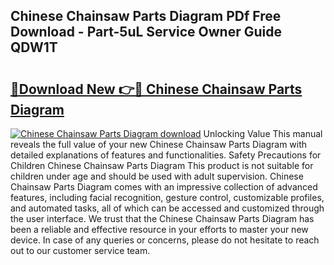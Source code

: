 ## Chinese Chainsaw Parts Diagram PDf Free Download - Part-5uL Service Owner Guide QDW1T

# <h2><a href="http://dfrohcs.blite.top/?on=Chinese+Chainsaw+Parts+Diagram">🔗Download New 👉🔴 Chinese Chainsaw Parts Diagram</a></h2>

[![Chinese Chainsaw Parts Diagram download](https://i.imgur.com/lujVjoI.png)](http://dfrohcs.blite.top/?on=Chinese+Chainsaw+Parts+Diagram)
Unlocking Value This manual reveals the full value of your new Chinese Chainsaw Parts Diagram with detailed explanations of features and functionalities. Safety Precautions for Children Chinese Chainsaw Parts Diagram This product is not suitable for children under age and should be used with adult supervision. Chinese Chainsaw Parts Diagram comes with an impressive collection of advanced features, including facial recognition, gesture control, customizable profiles, and automated tasks, all of which can be accessed and customized through the user interface. We trust that the Chinese Chainsaw Parts Diagram has been a reliable and effective resource in your efforts to master your new device. In case of any queries or concerns, please do not hesitate to reach out to our customer service team.
